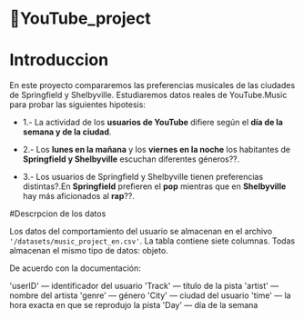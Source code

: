 # 📌YouTube_project

# Introduccion
En este proyecto compararemos las preferencias musicales de las ciudades de Springfield y Shelbyville. Estudiaremos datos reales de YouTube.Music para probar las siguientes hipotesis:

- 1.- La actividad de los **usuarios de YouTube** difiere según el **día de la semana y de la ciudad**.

- 2.- Los **lunes en la mañana** y los **viernes en la noche** los habitantes de **Springfield y Shelbyville** escuchan diferentes géneros??.

- 3.- Los usuarios de Springfield y Shelbyville tienen preferencias distintas?.En **Springfield** prefieren el **pop** mientras que en **Shelbyville** hay más aficionados al **rap**??.

#Descrpcion de los datos

Los datos del comportamiento del usuario se almacenan en el archivo `'/datasets/music_project_en.csv'`.
La tabla contiene siete columnas. Todas almacenan el mismo tipo de datos: objeto.

De acuerdo con la documentación:

'userID' — identificador del usuario
'Track' — título de la pista
'artist' — nombre del artista
'genre' — género
'City' — ciudad del usuario
'time' — la hora exacta en que se reprodujo la pista
'Day' — día de la semana
